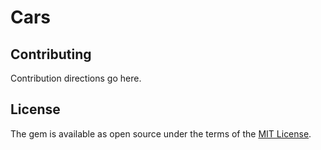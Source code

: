 # Cars

## Contributing
Contribution directions go here.

## License
The gem is available as open source under the terms of the [MIT License](http://opensource.org/licenses/MIT).
